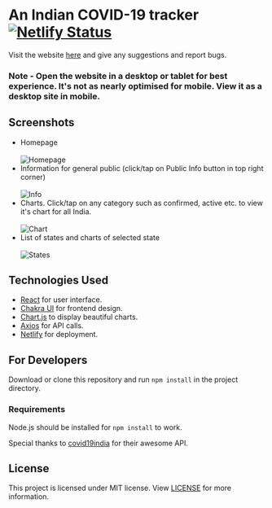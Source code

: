 # An Indian COVID-19 tracker [![Netlify Status](https://api.netlify.com/api/v1/badges/eedc6888-b87b-42a2-96a1-9f51c1cbe6cc/deploy-status)](https://app.netlify.com/sites/indiancovidtracker/deploys)

Visit the website [here](https://indiancovidtracker.netlify.app/) and give any suggestions and report bugs.<br/>
### Note - Open the website in a desktop or tablet for best experience. It's not as nearly optimised for mobile. View it as a desktop site in mobile.

## Screenshots
* Homepage <br/><br/>
![Homepage](https://i.imgur.com/yRVDUSP.png)
* Information for general public (click/tap on Public Info button in top right corner)<br/><br/>
![Info](https://i.imgur.com/iGOASpO.png)
* Charts. Click/tap on any category such as confirmed, active etc. to view it's chart for all India. <br/><br/>
![Chart](https://i.imgur.com/jmLB1Hy.png)
* List of states and charts of selected state <br/><br/>
![States](https://i.imgur.com/zqqAL5p.png)

## Technologies Used

* [React](https://reactjs.org/) for user interface.<br/>
* [Chakra UI](https://chakra-ui.com/) for frontend design.<br/>
* [Chart.js](https://www.chartjs.org/) to display beautiful charts.<br/>
* [Axios](https://github.com/axios/axios) for API calls.
* [Netlify](https://www.netlify.com/) for deployment.

## For Developers
Download or clone this repository and run `npm install` in the project directory.<br/>
### Requirements
Node.js should be installed for `npm install` to work.

Special thanks to [covid19india](https://covid19india.org) for their awesome API.

## License
This project is licensed under MIT license. View [LICENSE](https://github.com/ashutoshdumiyan/Indian-COVID-19-Tracker/blob/master/LICENSE) for more information.
